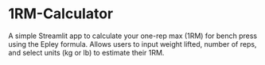 # 1RM-Calculator
A simple Streamlit app to calculate your one-rep max (1RM) for bench press using the Epley formula.  Allows users to input weight lifted, number of reps, and select units (kg or lb) to estimate their 1RM.

